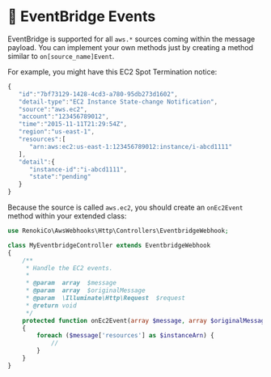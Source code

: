 # 🌉 EventBridge Events

EventBridge is supported for all `aws.*` sources coming within the message payload. You can implement your own methods just by creating a method similar to `on[source_name]Event`.

For example, you might have this EC2 Spot Termination notice:

```javascript
{
   "id":"7bf73129-1428-4cd3-a780-95db273d1602",
   "detail-type":"EC2 Instance State-change Notification",
   "source":"aws.ec2",
   "account":"123456789012",
   "time":"2015-11-11T21:29:54Z",
   "region":"us-east-1",
   "resources":[
      "arn:aws:ec2:us-east-1:123456789012:instance/i-abcd1111"
   ],
   "detail":{
      "instance-id":"i-abcd1111",
      "state":"pending"
   }
}
```

Because the source is called `aws.ec2`, you should create an `onEc2Event` method within your extended class:

```php
use RenokiCo\AwsWebhooks\Http\Controllers\EventbridgeWebhook;

class MyEventbridgeController extends EventbridgeWebhook
{
    /**
     * Handle the EC2 events.
     *
     * @param  array  $message
     * @param  array  $originalMessage
     * @param  \Illuminate\Http\Request  $request
     * @return void
     */
    protected function onEc2Event(array $message, array $originalMessage, Request $request)
    {
        foreach ($message['resources'] as $instanceArn) {
            //
        }
    }
}
```
